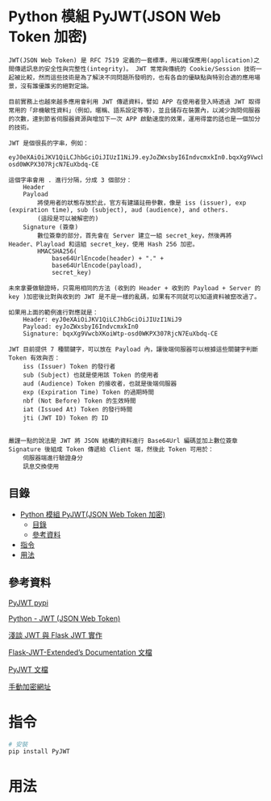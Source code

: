 # Python 模組 PyJWT(JSON Web Token 加密)

```
JWT(JSON Web Token) 是 RFC 7519 定義的一套標準，用以確保應用(application)之間傳遞訊息的安全性與完整性(integrity)。 JWT 常常與傳統的 Cookie/Session 技術一起被比較，然而這些技術是為了解決不同問題所發明的，也有各自的優缺點與特別合適的應用場景，沒有誰優誰劣的絕對定論。

目前實務上也越來越多應用會利用 JWT 傳遞資料，譬如 APP 在使用者登入時透過 JWT 取得常用的「非機敏性資料」（例如，暱稱、語系設定等等），並且儲存在裝置內，以減少詢問伺服器的次數，達到節省伺服器資源與增加下一次 APP 啟動速度的效果，運用得當的話也是一個加分的技術。

JWT 是個很長的字串，例如：
    eyJ0eXAiOiJKV1QiLCJhbGciOiJIUzI1NiJ9.eyJoZWxsbyI6IndvcmxkIn0.bqxXg9VwcbXKoiWtp-osd0WKPX307RjcN7EuXbdq-CE

這個字串會用 . 進行分隔，分成 3 個部分：
    Header
    Payload
        將使用者的狀態存放於此，官方有建議註冊參數，像是 iss (issuer), exp (expiration time), sub (subject), aud (audience), and others.
        (這段是可以被解密的)
    Signature (簽章)
        數位簽章的部分，首先會在 Server 建立一組 secret_key，然後再將 Header、Playload 和這組 secret_key，使用 Hash 256 加密。
        HMACSHA256(
            base64UrlEncode(header) + "." +
            base64UrlEncode(payload),
            secret_key)

未來拿要做驗證時，只需用相同的方法 (收到的 Header + 收到的 Payload + Server 的 key )加密後比對與收到的 JWT 是不是一樣的亂碼，如果有不同就可以知道資料被竄改過了。

如果用上面的範例進行對應就是：
    Header: eyJ0eXAiOiJKV1QiLCJhbGciOiJIUzI1NiJ9
    Payload: eyJoZWxsbyI6IndvcmxkIn0
    Signature: bqxXg9VwcbXKoiWtp-osd0WKPX307RjcN7EuXbdq-CE

JWT 目前提供 7 種關鍵字，可以放在 Payload 內，讓後端伺服器可以根據這些關鍵字判斷 Token 有效與否：
    iss (Issuer) Token 的發行者
    sub (Subject) 也就是使用該 Token 的使用者
    aud (Audience) Token 的接收者，也就是後端伺服器
    exp (Expiration Time) Token 的過期時間
    nbf (Not Before) Token 的生效時間
    iat (Issued At) Token 的發行時間
    jti (JWT ID) Token 的 ID


嚴謹一點的說法是 JWT 將 JSON 結構的資料進行 Base64Url 編碼並加上數位簽章 Signature 後組成 Token 傳遞給 Client 端，然後此 Token 可用於：
    伺服器端進行驗證身分
    訊息交換使用
```

## 目錄

- [Python 模組 PyJWT(JSON Web Token 加密)](#python-模組-pyjwtjson-web-token-加密)
	- [目錄](#目錄)
	- [參考資料](#參考資料)
- [指令](#指令)
- [用法](#用法)

## 參考資料

[PyJWT pypi](https://pypi.org/project/PyJWT/)

[Python - JWT (JSON Web Token)](https://myapollo.com.tw/zh-tw/python-json-web-token/)

[淺談 JWT 與 Flask JWT 實作](https://www.maxlist.xyz/2020/05/01/flask-jwt-extended/)

[Flask-JWT-Extended’s Documentation 文檔](https://flask-jwt-extended.readthedocs.io/en/stable/)

[PyJWT 文檔](https://pyjwt.readthedocs.io/en/stable/)

[手動加密網址](https://jwt.io/)

# 指令

```bash
# 安裝
pip install PyJWT
```

# 用法

```Python
```